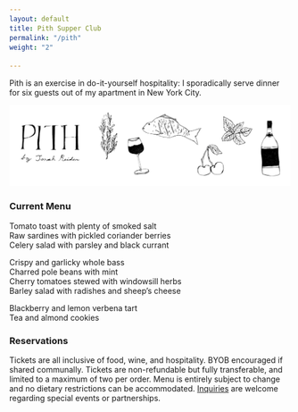 ```yaml
---
layout: default
title: Pith Supper Club
permalink: "/pith"
weight: "2"

---
```

Pith is an exercise in do-it-yourself hospitality: I sporadically serve dinner for six guests out of my apartment in New York City.

![](/images/pith_design.png)

### Current Menu

Tomato toast with plenty of smoked salt  
Raw sardines with pickled coriander berries  
Celery salad with parsley and black currant

Crispy and garlicky whole bass  
Charred pole beans with mint  
Cherry tomatoes stewed with windowsill herbs  
Barley salad with radishes and sheep’s cheese

Blackberry and lemon verbena tart  
Tea and almond cookies

### Reservations

Tickets are all inclusive of food, wine, and hospitality. BYOB encouraged if shared communally. Tickets are non-refundable but fully transferable, and limited to a maximum of two per order. Menu is entirely subject to change and no dietary restrictions can be accommodated. [Inquiries](mailto:inquiries@pith.space) are welcome regarding special events or partnerships.

<tito-widget event="pith/supper-club"></tito-widget>
